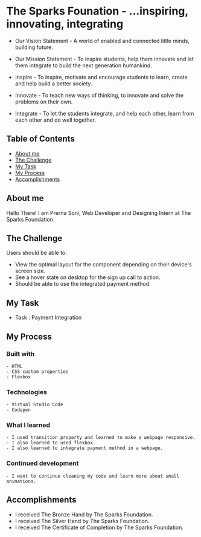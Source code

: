 # The Sparks Founation  - ...inspiring, innovating, integrating

- Our Vision Statement -
A world of enabled and connected little minds, building future.

- Our Mission Statement -
To inspire students, help them innovate and let them integrate to build the next generation humankind.

- Inspire - 
To inspire, motivate and encourage students to learn, create and help build a better society.

- Innovate -
To teach new ways of thinking, to innovate and solve the problems on their own.

- Integrate -
To let the students integrate, and help each other, learn from each other and do well together.

## Table of Contents

- [About me](#about-me)
- [The Challenge](#the-challenge)
- [My Task](#mu-task)
- [My Process](#my-process)
- [Accomplishments](#my-accomplishments)

## About me 

  Hello There! I am Prerna Soni, Web Developer and Designing Intern at The Sparks Foundation. 

## The Challenge

Users should be able to:
  -  View the optimal layout for the component depending on their device's screen size.
  -  See a hover state on desktop for the sign up call to action.
  -  Should be able to use the integrated payment method. 

## My Task

- Task : Payment Integration

## My Process

  ### Built with 
    - HTML 
    - CSS custom properties
    - Flexbox
    
   ### Technologies 
    - Virtual Studio Code
    - Codepen
    
   ### What I learned 
    - I used transition property and learned to make a webpage responsive.
    - I also learned to used flexbox.
    - I also learned to integrate payment method in a webpage. 
    
   ### Continued development 
    - I want to continue cleaning my code and learn more about small animations. 
    
 ## Accomplishments
 
  - I received The Bronze Hand by The Sparks Foundation.
  - I received The Silver Hand by The Sparks Foundation.
  - I received The Certificate of Completion by The Sparks Foundation.
